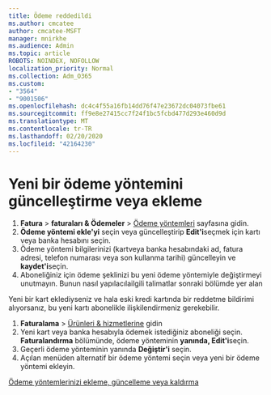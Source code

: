 ```yaml
---
title: Ödeme reddedildi
ms.author: cmcatee
author: cmcatee-MSFT
manager: mnirkhe
ms.audience: Admin
ms.topic: article
ROBOTS: NOINDEX, NOFOLLOW
localization_priority: Normal
ms.collection: Adm_O365
ms.custom:
- "3564"
- "9001506"
ms.openlocfilehash: dc4c4f55a16fb14dd76f47e23672dc04073fbe61
ms.sourcegitcommit: ff9e8e27415cc7f24f1bc5fcbd477d293e460d9d
ms.translationtype: MT
ms.contentlocale: tr-TR
ms.lasthandoff: 02/20/2020
ms.locfileid: "42164230"
---
```

# <a name="update-or-add-a-new-payment-method"></a>Yeni bir ödeme yöntemini güncelleştirme veya ekleme

1. **Fatura** > **faturaları & Ödemeler** > <a href="https://go.microsoft.com/fwlink/p/?linkid=2018806" target="_blank">Ödeme yöntemleri</a> sayfasına gidin.
2. **Ödeme yöntemi ekle'yi** seçin veya güncelleştirip **Edit'i**seçmek için kartı veya banka hesabını seçin.
3. Ödeme yöntemi bilgilerinizi (kartveya banka hesabındaki ad, fatura adresi, telefon numarası veya son kullanma tarihi) güncelleyin ve **kaydet'i**seçin.
4. Aboneliğiniz için ödeme şeklinizi bu yeni ödeme yöntemiyle değiştirmeyi unutmayın. Bunun nasıl yapılacılailgili talimatlar sonraki bölümde yer alan

Yeni bir kart eklediyseniz ve hala eski kredi kartında bir reddetme bildirimi alıyorsanız, bu yeni kartı abonelikle ilişkilendirmeniz gerekebilir.

1. **Faturalama** > <a href="https://go.microsoft.com/fwlink/p/?linkid=842054" target="_blank">Ürünleri & hizmetlerine</a> gidin
2. Yeni kart veya banka hesabıyla ödemek istediğiniz aboneliği seçin. **Faturalandırma** bölümünde, ödeme yönteminin **yanında, Edit'i**seçin.
3. Geçerli ödeme yönteminin yanında **Değiştir'i** seçin.
4. Açılan menüden alternatif bir ödeme yöntemi seçin veya yeni bir ödeme yöntemi ekleyin.

[Ödeme yöntemlerinizi ekleme, güncelleme veya kaldırma](https://go.microsoft.com/fwlink/?linkid=2118133)
